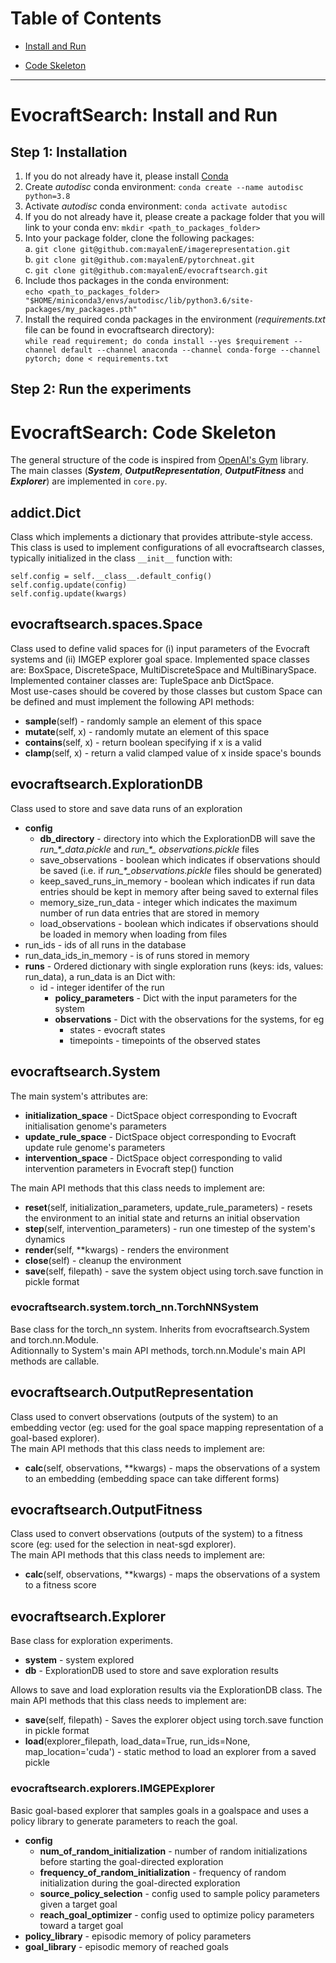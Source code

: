 # Table of Contents

* [Install and Run](#evocraftsearch-install-and-run)
  
* [Code Skeleton](#evocraftsearch-code-skeleton)
  

---

# EvocraftSearch: Install and Run

## Step 1: Installation
1. If you do not already have it, please install [Conda](https://www.anaconda.com/)
2. Create *autodisc* conda environment: `conda create --name autodisc python=3.8`
3. Activate *autodisc* conda environment: `conda activate autodisc`
4. If you do not already have it, please create a package folder that you will link to your conda env: `mkdir <path_to_packages_folder>`
5. Into your package folder, clone the following packages:  
    a. `git clone git@github.com:mayalenE/imagerepresentation.git`  
    b. `git clone git@github.com:mayalenE/pytorchneat.git`   
    c. `git clone git@github.com:mayalenE/evocraftsearch.git`
5. Include thos packages in the conda environment:  
   `echo <path_to_packages_folder> "$HOME/miniconda3/envs/autodisc/lib/python3.6/site-packages/my_packages.pth"`
6. Install the required conda packages in the environment (*requirements.txt* file can be found in evocraftsearch directory):  
   `while read requirement; do conda install --yes $requirement --channel default --channel anaconda --channel conda-forge --channel pytorch; done < requirements.txt`
    


## Step 2: Run the experiments



# EvocraftSearch: Code Skeleton
The general structure of the code is inspired from [OpenAI's Gym](https://github.com/openai/gym/tree/master/gym) library.  
The main classes (***System***, ***OutputRepresentation***, ***OutputFitness*** and ***Explorer***) are implemented in `core.py`.


## addict.Dict

Class which implements a dictionary that provides attribute-style access.  
This class is used to implement configurations of all evocraftsearch classes, typically initialized in the
class `__init__` function with:

```
self.config = self.__class__.default_config()
self.config.update(config)
self.config.update(kwargs)
```

## evocraftsearch.spaces.Space

Class used to define valid spaces for (i) input parameters of the Evocraft systems and (ii) IMGEP explorer goal space.
Implemented space classes are: BoxSpace, DiscreteSpace, MultiDiscreteSpace and MultiBinarySpace.  
Implemented container classes are: TupleSpace anb DictSpace.  
Most use-cases should be covered by those classes but custom Space can be defined and must implement the following API methods:
* **sample**(self) - randomly sample an element of this space
* **mutate**(self, x) - randomly mutate an element of this space
* **contains**(self, x) - return boolean specifying if x is a valid
* **clamp**(self, x) - return a valid clamped value of x inside space's bounds


## evocraftsearch.ExplorationDB

Class used to store and save data runs of an exploration

* **config**
    * **db_directory** - directory into which the ExplorationDB will save the *run_\*_data.pickle* and *run_\*_
      observations.pickle* files
    * save_observations - boolean which indicates if observations should be saved (i.e. if *run_\*_observations.pickle*
      files should be generated)
    * keep_saved_runs_in_memory - boolean which indicates if run data entries should be kept in memory after being saved
      to external files
    * memory_size_run_data - integer which indicates the maximum number of run data entries that are stored in memory
    * load_observations - boolean which indicates if observations should be loaded in memory when loading from files
* run_ids - ids of all runs in the database
* run_data_ids_in_memory - is of runs stored in memory
* **runs** - Ordered dictionary with single exploration runs (keys: ids, values: run_data), a run_data is an Dict with:
    * id - integer identifer of the run
        * **policy_parameters** - Dict with the input parameters for the system
        * **observations** - Dict with the observations for the systems, for eg
            * states - evocraft states 
            * timepoints - timepoints of the observed states

## evocraftsearch.System

The main system's attributes are:

* **initialization_space** - DictSpace object corresponding to Evocraft initialisation genome's parameters
* **update_rule_space** - DictSpace object corresponding to Evocraft update rule genome's parameters
* **intervention_space** - DictSpace object corresponding to valid intervention parameters in Evocraft step() function

The main API methods that this class needs to implement are:

* **reset**(self,  initialization_parameters, update_rule_parameters) - resets the environment to an initial state and returns an initial observation
* **step**(self, intervention_parameters) - run one timestep of the system's dynamics
* **render**(self, **kwargs) - renders the environment
* **close**(self) - cleanup the environment
* **save**(self, filepath) - save the system object using torch.save function in pickle format


### evocraftsearch.system.torch_nn.TorchNNSystem

Base class for the torch_nn system. Inherits from evocraftsearch.System and torch.nn.Module.  
Aditionnally to System's main API methods, torch.nn.Module's main API methods are callable.



## evocraftsearch.OutputRepresentation 

Class used to convert observations (outputs of the system) to an embedding vector (eg: used for the goal space mapping
representation of a goal-based explorer).  
The main API methods that this class needs to implement are:

* **calc**(self, observations, **kwargs) - maps the observations of a system to an embedding (embedding space can take
  different forms)


## evocraftsearch.OutputFitness

Class used to convert observations (outputs of the system) to a fitness score (eg: used for the selection in neat-sgd
explorer).  
The main API methods that this class needs to implement are:

* **calc**(self, observations, **kwargs) - maps the observations of a system to a fitness score

## evocraftsearch.Explorer

Base class for exploration experiments.

* **system** - system explored
* **db** - ExplorationDB used to store and save exploration results

Allows to save and load exploration results via the ExplorationDB class. The main API methods that this class needs to
implement are:

* **save**(self, filepath) - Saves the explorer object using torch.save function in pickle format
* **load**(explorer_filepath, load_data=True, run_ids=None, map_location='cuda') - static method to load an explorer
  from a saved pickle

### evocraftsearch.explorers.IMGEPExplorer 

Basic goal-based explorer that samples goals in a goalspace and uses a policy library to generate parameters to reach
the goal.

* **config**
    * **num_of_random_initialization** - number of random initializations before starting the goal-directed exploration
    * **frequency_of_random_initialization** - frequency of random initialization during the goal-directed exploration
    * **source_policy_selection** - config used to sample policy parameters given a target goal
    * **reach_goal_optimizer** - config used to optimize policy parameters toward a target goal
* **policy_library** - episodic memory of policy parameters
* **goal_library** - episodic memory of reached goals

